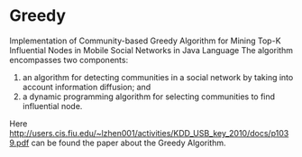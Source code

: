 # Greedy
Implementation of Community-based Greedy Algorithm for Mining Top-K Influential Nodes in Mobile Social Networks in Java Language
The algorithm encompasses two components: 
1) an algorithm for detecting communities in a social network by taking into account information diffusion; and 
2) a dynamic programming algorithm for selecting communities to find influential node.

Here http://users.cis.fiu.edu/~lzhen001/activities/KDD_USB_key_2010/docs/p1039.pdf can be found the paper about the Greedy Algorithm.
